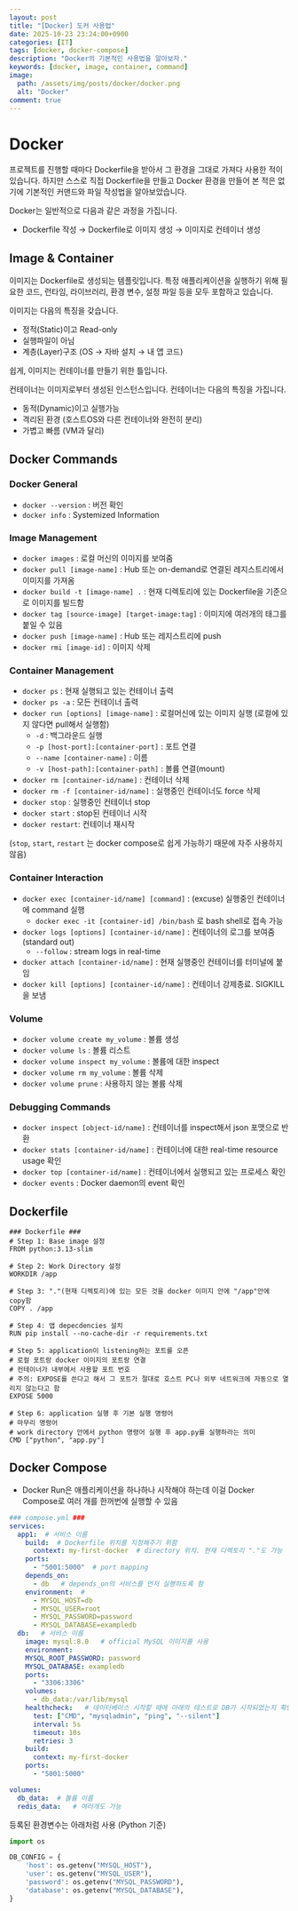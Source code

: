 ```yaml
---
layout: post
title: "[Docker] 도커 사용법"
date: 2025-10-23 23:24:00+0900
categories: [IT]
tags: [docker, docker-compose]
description: "Docker의 기본적인 사용법을 알아보자."
keywords: [docker, image, container, command]
image:
  path: /assets/img/posts/docker/docker.png
  alt: "Docker"
comment: true
---
```


# Docker

프로젝트를 진행할 때마다 Dockerfile을 받아서 그 환경을 그대로 가져다 사용한 적이 있습니다. 하지만 스스로 직접 Dockerfile을 만들고 Docker 환경을 만들어 본 적은 없기에 기본적인 커맨드와 파일 작성법을 알아보았습니다.

Docker는 일반적으로 다음과 같은 과정을 가집니다.
- Dockerfile 작성 → Dockerfile로 이미지 생성 → 이미지로 컨테이너 생성

## Image & Container

이미지는 Dockerfile로 생성되는 템플릿입니다. 특정 애플리케이션을 실행하기 위해 필요한 코드, 런타임, 라이브러리, 환경 변수, 설정 파일 등을 모두 포함하고 있습니다.

이미지는 다음의 특징을 갖습니다.
- 정적(Static)이고 Read-only
- 실행파일이 아님
- 계층(Layer)구조 (OS → 자바 설치 → 내 앱 코드)

쉽게, 이미지는 컨테이너를 만들기 위한 틀입니다.

컨테이너는 이미지로부터 생성된 인스턴스입니다. 컨테이너는 다음의 특징을 가집니다.
- 동적(Dynamic)이고 실행가능
- 격리된 환경 (호스트OS와 다른 컨테이너와 완전히 분리)
- 가볍고 빠름 (VM과 달리)

## Docker Commands

### Docker General

- `docker --version` : 버전 확인
- `docker info` : Systemized Information

### Image Management

- `docker images` : 로컬 머신의 이미지를 보여줌
- `docker pull [image-name]` : Hub 또는 on-demand로 연결된 레지스트리에서 이미지를 가져옴
- `docker build -t [image-name] .` : 현재 디렉토리에 있는 Dockerfile을 기준으로 이미지를 빌드함
- `docker tag [source-image] [target-image:tag]` : 이미지에 여러개의 태그를 붙일 수 있음
- `docker push [image-name]` : Hub 또는 레지스트리에 push
- `docker rmi [image-id]` : 이미지 삭제

### Container Management

- `docker ps` : 현재 실행되고 있는 컨테이너 출력
- `docker ps -a` : 모든 컨테이너 출력
- `docker run [options] [image-name]` : 로컬머신에 있는 이미지 실행 (로컬에 있지 않다면 pull해서 실행함)
  - `-d` : 백그라운드 실행
  - `-p [host-port]:[container-port]` : 포트 연결
  - `--name [container-name]` : 이름
  - `-v [host-path]:[container-path]` : 볼륨 연결(mount)
- `docker rm [container-id/name]` : 컨테이너 삭제
- `docker rm -f [container-id/name]` : 실행중인 컨테이너도 force 삭제
- `docker stop` : 실행중인 컨테이너 stop
- `docker start` : stop된 컨테이너 시작
- `docker restart`: 컨테이너 재시작

(`stop`, `start`, `restart` 는 docker compose로 쉽게 가능하기 때문에 자주 사용하지 않음)

### Container Interaction

- `docker exec [container-id/name] [command]` : (excuse) 실행중인 컨테이너에 command 실행
  - `docker exec -it [container-id] /bin/bash` 로 bash shell로 접속 가능
- `docker logs [options] [container-id/name]` : 컨테이너의 로그를 보여줌(standard out)
  - `--follow` : stream logs in real-time
- `docker attach [container-id/name]` : 현재 실행중인 컨테이너를 터미널에 붙임
- `docker kill [options] [container-id/name]` : 컨테이너 강제종료. SIGKILL을 보냄

### Volume

- `docker volume create my_volume` : 볼륨 생성
- `docker volume ls` : 볼륨 리스트
- `docker volume inspect my_volume` : 볼륨에 대한 inspect
- `docker volume rm my_volume` : 볼륨 삭제
- `docker volume prune` : 사용하지 않는 볼륨 삭제

### Debugging Commands

- `docker inspect [object-id/name]` : 컨테이너를 inspect해서 json 포맷으로 반환
- `docker stats [container-id/name]` : 컨테이너에 대한 real-time resource usage 확인
- `docker top [container-id/name]` : 컨테이너에서 실행되고 있는 프로세스 확인
- `docker events` : Docker daemon의 event 확인

## Dockerfile

```docker
### Dockerfile ###
# Step 1: Base image 설정
FROM python:3.13-slim

# Step 2: Work Directory 설정
WORKDIR /app

# Step 3: "."(현재 디렉토리)에 있는 모든 것을 docker 이미지 안에 "/app"안에 copy함
COPY . /app

# Step 4: 앱 depecdencies 설치
RUN pip install --no-cache-dir -r requirements.txt

# Step 5: application이 listening하는 포트를 오픈
# 로컬 포트랑 docker 이미지의 포트랑 연결
# 컨테이너가 내부에서 사용할 포트 번호
# 주의: EXPOSE를 쓴다고 해서 그 포트가 절대로 호스트 PC나 외부 네트워크에 자동으로 열리지 않는다고 함
EXPOSE 5000

# Step 6: application 실행 후 기본 실행 명령어
# 마무리 명령어
# work directory 안에서 python 명령어 실행 후 app.py를 실행하라는 의미
CMD ["python", "app.py"]
```

## Docker Compose

- Docker Run은 애플리케이션을 하나하나 시작해야 하는데 이걸 Docker Compose로 여러 개를 한꺼번에 실행할 수 있음

```yaml
### compose.yml ###
services:
  app1:  # 서비스 이름
    build:  # Dockerfile 위치를 지정해주기 위함
      context: my-first-docker  # directory 위치. 현재 디렉토리 "."도 가능
    ports:
      - "5001:5000"  # port mapping
    depends_on:
      - db   # depends_on의 서비스를 먼저 실행하도록 함
    environment:  # 
      - MYSQL_HOST=db
      - MYSQL_USER=root
      - MYSQL_PASSWORD=password
      - MYSQL_DATABASE=exampledb
  db:   # 서비스 이름
    image: mysql:8.0   # official MySQL 이미지를 사용
    environment:
    MYSQL_ROOT_PASSWORD: password
    MYSQL_DATABASE: exampledb
    ports:
      - "3306:3306"
    volumes:
      - db_data:/var/lib/mysql
    healthcheck:   # 데이터베이스 시작할 때에 아래의 테스트로 DB가 시작되었는지 확인
      test: ["CMD", "mysqladmin", "ping", "--silent"]
      interval: 5s
      timeout: 10s
      retries: 3
    build:
      context: my-first-docker
    ports:
      - "5001:5000"

volumes:
  db_data:  # 볼륨 이름
  redis_data:   # 여러개도 가능
```

등록된 환경변수는 아래처럼 사용 (Python 기준)

```python
import os

DB_CONFIG = {
    'host': os.getenv("MYSQL_HOST"),
    'user': os.getenv("MYSQL_USER"),
    'password': os.getenv("MYSQL_PASSWORD"),
    'database': os.getenv("MYSQL_DATABASE"),
}
```